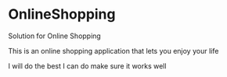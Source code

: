 # OnlineShopping
Solution for Online Shopping

This is an online shopping application that lets you enjoy your life

I will do the best I can do make sure it works well
